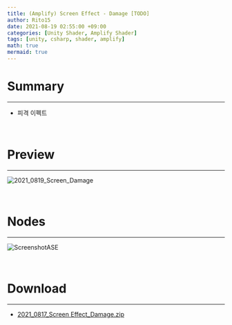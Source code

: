```yaml
---
title: (Amplify) Screen Effect - Damage [TODO]
author: Rito15
date: 2021-08-19 02:55:00 +09:00
categories: [Unity Shader, Amplify Shader]
tags: [unity, csharp, shader, amplify]
math: true
mermaid: true
---
```


# Summary
---
- 피격 이펙트

<br>



# Preview
---

![2021_0819_Screen_Damage](https://user-images.githubusercontent.com/42164422/129949478-8d5c63b9-7ddb-4e30-a795-3c310e51261b.gif)

<br>


# Nodes
---

![ScreenshotASE](https://user-images.githubusercontent.com/42164422/129948770-42092aac-b115-4989-82c2-14bcfaceffbf.png)

<br>


# Download
---
- [2021_0817_Screen Effect_Damage.zip](https://github.com/rito15/Images/files/7009257/2021_0817_Screen.Effect_Damage.zip)


